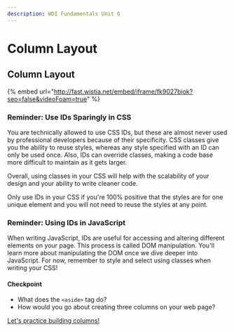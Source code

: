 ```yaml
---
description: WDI Fundamentals Unit 6
---
```


# Column Layout

## Column Layout

{% embed url="http://fast.wistia.net/embed/iframe/fk9027biok?seo=false&videoFoam=true" %}

### Reminder: Use IDs Sparingly in CSS

You are technically allowed to use CSS IDs, but these are almost never used by professional developers because of their specificity. CSS classes give you the ability to reuse styles, whereas any style specified with an ID can only be used once. Also, IDs can override classes, making a code base more difficult to maintain as it gets larger.

Overall, using classes in your CSS will help with the scalability of your design and your ability to write cleaner code.

Only use IDs in your CSS if you're 100% positive that the styles are for one unique element and you will not need to reuse the styles at any point.

### Reminder: Using IDs in JavaScript

When writing JavaScript, IDs are useful for accessing and altering different elements on your page. This process is called DOM manipulation. You'll learn more about manipulating the DOM once we dive deeper into JavaScript. For now, remember to style and select using classes when writing your CSS!

#### Checkpoint

* What does the `<aside>` tag do?
* How would you go about creating three columns on your web page?

[Let's practice building columns!](column-layout-exercise.md)

